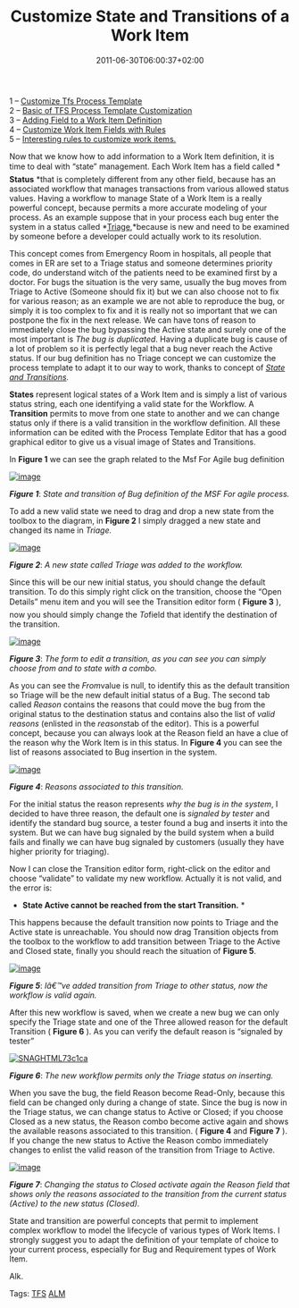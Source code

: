 ﻿---
title: "Customize State and Transitions of a Work Item"
description: ""
date: 2011-06-30T06:00:37+02:00
draft: false
tags: [Process Template,Tfs]
categories: [Team Foundation Server]
---
1 – [Customize Tfs Process Template](http://www.codewrecks.com/blog/index.php/2011/06/22/customize-tfs-process-template/)  
2 – [Basic of TFS Process Template Customization](http://www.codewrecks.com/blog/index.php/2011/06/23/basic-of-tfs-process-template-customization/)  
3 – [Adding Field to a Work Item Definition](http://www.codewrecks.com/blog/index.php/2011/06/24/customization-of-tfs-process-template-adding-field-to-a-work-item-definition/)  
4 – [Customize Work Item Fields with Rules](http://www.codewrecks.com/blog/index.php/2011/06/25/customize-work-items-fields-with-rules/)  
5 – [Interesting rules to customize work items.](http://www.codewrecks.com/blog/index.php/2011/06/27/interesting-rules-to-customize-work-items/)

Now that we know how to add information to a Work Item definition, it is time to deal with “state” management. Each Work Item has a field called * **Status** *that is completely different from any other field, because has an associated workflow that manages transactions from various allowed status values. Having a workflow to manage State of a Work Item is a really powerful concept, because permits a more accurate modeling of your process. As an example suppose that in your process each bug enter the system in a status called *[Triage](http://en.wikipedia.org/wiki/Bug_triage#Bug_management),*because is new and need to be examined by someone before a developer could actually work to its resolution.

This concept comes from Emergency Room in hospitals, all people that comes in ER are set to a Triage status and someone determines priority code, do understand witch of the patients need to be examined first by a doctor. For bugs the situation is the very same, usually the bug moves from Triage to Active (Someone should fix it) but we can also choose not to fix for various reason; as an example we are not able to reproduce the bug, or simply it is too complex to fix and it is really not so important that we can postpone the fix in the next release. We can have tons of reason to immediately close the bug bypassing the Active state and surely one of the most important is *The bug is duplicated*. Having a duplicate bug is cause of a lot of problem so it is perfectly legal that a bug never reach the Active status. If our bug definition has no Triage concept we can customize the process template to adapt it to our way to work, thanks to concept of *[State and Transitions](http://msdn.microsoft.com/en-us/library/ms194981%28v=VS.100%29.aspx).*

 **States** represent logical states of a Work Item and is simply a list of various status string, each one identifying a valid state for the Workflow. A  **Transition** permits to move from one state to another and we can change status only if there is a valid transition in the workflow definition. All these information can be edited with the Process Template Editor that has a good graphical editor to give us a visual image of States and Transitions.

In  **Figure 1** we can see the graph related to the Msf For Agile bug definition

[![image](http://www.codewrecks.com/blog/wp-content/uploads/2011/06/image_thumb33.png "image")](http://www.codewrecks.com/blog/wp-content/uploads/2011/06/image33.png)

 ***Figure 1***: *State and transition of Bug definition of the MSF For agile process.*

To add a new valid state we need to drag and drop a new state from the toolbox to the diagram, in  **Figure 2** I simply dragged a new state and changed its name in *Triage.*

[![image](http://blogs.ugidotnet.org/images/blogs_ugidotnet_org/rgm/Windows-Live-Writer/Stati-e-transizioni_5CF3/image_thumb_1.png "image")](http://blogs.ugidotnet.org/images/blogs_ugidotnet_org/rgm/Windows-Live-Writer/Stati-e-transizioni_5CF3/image_4.png)

 ***Figure 2***: *A new state called Triage was added to the workflow.*

Since this will be our new initial status, you should change the default transition. To do this simply right click on the transition, choose the “Open Details” menu item and you will see the Transition editor form ( **Figure 3** ), now you should simply change the *To*field that identify the destination of the transition.

[![image](http://blogs.ugidotnet.org/images/blogs_ugidotnet_org/rgm/Windows-Live-Writer/Stati-e-transizioni_5CF3/image_thumb_2.png "image")](http://blogs.ugidotnet.org/images/blogs_ugidotnet_org/rgm/Windows-Live-Writer/Stati-e-transizioni_5CF3/image_6.png)

 ***Figure 3***: *The form to edit a transition, as you can see you can simply choose from and to state with a combo.*

As you can see the *From*value is null, to identify this as the default transition so Triage will be the new default initial status of a Bug. The second tab called *Reason* contains the reasons that could move the bug from the original status to the destination status and contains also the list of *valid reasons* (enlisted in the *reasons*tab of the editor). This is a powerful concept, because you can always look at the Reason field an have a clue of the reason why the Work Item is in this status. In  **Figure 4** you can see the list of reasons associated to Bug insertion in the system.

[![image](http://blogs.ugidotnet.org/images/blogs_ugidotnet_org/rgm/Windows-Live-Writer/Stati-e-transizioni_5CF3/image_thumb_3.png "image")](http://blogs.ugidotnet.org/images/blogs_ugidotnet_org/rgm/Windows-Live-Writer/Stati-e-transizioni_5CF3/image_8.png)

 ***Figure 4***: *Reasons associated to this transition.*

For the initial status the reason represents *why the bug is in the system*, I decided to have three reason, the default one is *signaled by tester* and identify the standard bug source, a tester found a bug and inserts it into the system. But we can have bug signaled by the build system when a build fails and finally we can have bug signaled by customers (usually they have higher priority for triaging).

Now I can close the Transition editor form, right-click on the editor and choose “validate” to validate my new workflow. Actually it is not valid, and the error is:

* **State Active cannot be reached from the start Transition.** *

This happens because the default transition now points to Triage and the Active state is unreachable. You should now drag Transition objects from the toolbox to the workflow to add transition between Triage to the Active and Closed state, finally you should reach the situation of  **Figure 5**.

[![image](http://www.codewrecks.com/blog/wp-content/uploads/2011/06/image_thumb34.png "image")](http://www.codewrecks.com/blog/wp-content/uploads/2011/06/image34.png)

 ***Figure 5***: *Iâ€™ve added transition from Triage to other status, now the workflow is valid again.*

After this new workflow is saved, when we create a new bug we can only specify the Triage state and one of the Three allowed reason for the default Transition ( **Figure 6** ). As you can verify the default reason is “signaled by tester”

[![SNAGHTML73c1ca](http://blogs.ugidotnet.org/images/blogs_ugidotnet_org/rgm/Windows-Live-Writer/Stati-e-transizioni_5CF3/SNAGHTML73c1ca_thumb.png "SNAGHTML73c1ca")](http://blogs.ugidotnet.org/images/blogs_ugidotnet_org/rgm/Windows-Live-Writer/Stati-e-transizioni_5CF3/SNAGHTML73c1ca.png)

 ***Figure 6***: *The new workflow permits only the Triage status on inserting.*

When you save the bug, the field Reason become Read-Only, because this field can be changed only during a change of state. Since the bug is now in the Triage status, we can change status to Active or Closed; if you choose Closed as a new status, the Reason combo become active again and shows the available reasons associated to this transition. ( **Figure 4** and  **Figure 7** ). If you change the new status to Active the Reason combo immediately changes to enlist the valid reason of the transition from Triage to Active.

[![image](http://blogs.ugidotnet.org/images/blogs_ugidotnet_org/rgm/Windows-Live-Writer/Stati-e-transizioni_5CF3/image_thumb_5.png "image")](http://blogs.ugidotnet.org/images/blogs_ugidotnet_org/rgm/Windows-Live-Writer/Stati-e-transizioni_5CF3/image_12.png)

 ***Figure 7***: *Changing the status to Closed activate again the Reason field that shows only the reasons associated to the transition from the current status (Active) to the new status (Closed).*

State and transition are powerful concepts that permit to implement complex workflow to model the lifecycle of various types of Work Items. I strongly suggest you to adapt the definition of your template of choice to your current process, especially for Bug and Requirement types of Work Item.

Alk.

Tags: [TFS](http://technorati.com/tag/TFS) [ALM](http://technorati.com/tag/ALM)
